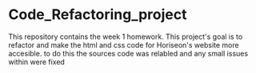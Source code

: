 # Code_Refactoring_project
This repository contains the week 1 homework.
This project's goal is to refactor and make the html and css code for Horiseon's website more accesible.
to do this the sources code was relabled and any small issues within were fixed
